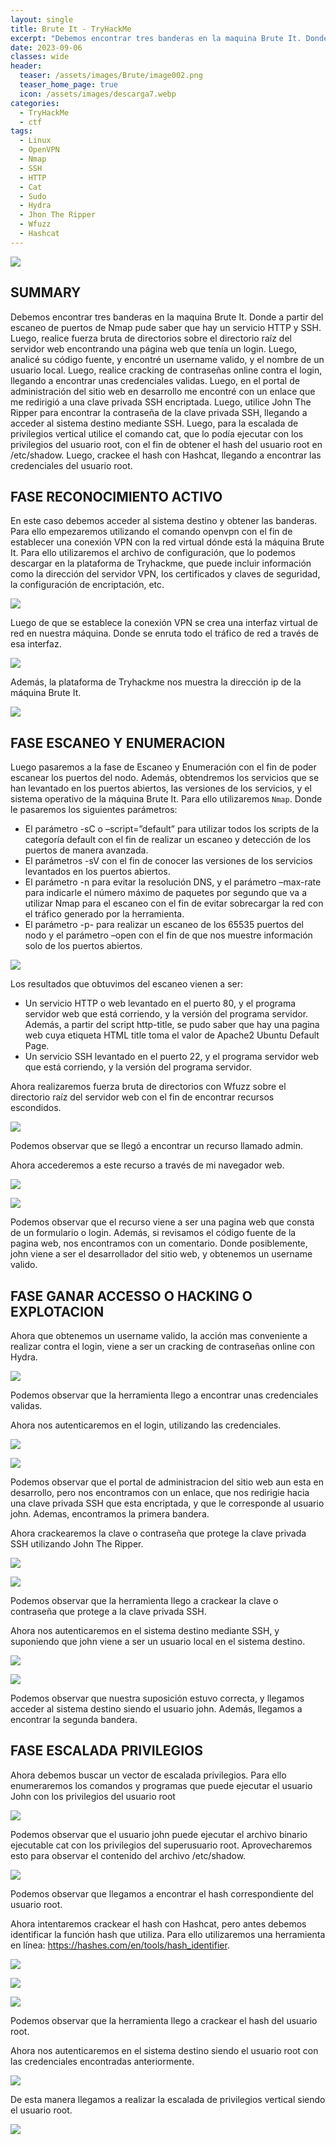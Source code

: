 ```yaml
---
layout: single
title: Brute It - TryHackMe
excerpt: "Debemos encontrar tres banderas en la maquina Brute It. Donde a partir del escaneo de puertos de Nmap pude saber que hay un servicio HTTP y SSH. Luego, realice fuerza bruta de directorios sobre el directorio raíz del servidor web encontrando una página web que tenía un login. Luego, analicé su código fuente, y encontré un username valido, y el nombre de un usuario local. Luego, realice cracking de contraseñas online contra el login, llegando a encontrar unas credenciales validas. Luego, en el portal de administración del sitio web en desarrollo me encontré con un enlace que me redirigió a una clave privada SSH encriptada. Luego, utilice John The Ripper para crackear su clave, llegando a acceder al sistema destino mediante SSH. Luego, en escalada privilegios vertical utilice el comando cat, que lo podía ejecutar con los privilegios del usuario root, obteniendo el hash de root en /etc/shadow, y crackearlo con Hashcat, obteniendo el password de root."
date: 2023-09-06	
classes: wide
header:
  teaser: /assets/images/Brute/image002.png
  teaser_home_page: true
  icon: /assets/images/descarga7.webp
categories:
  - TryHackMe
  - ctf
tags:
  - Linux  
  - OpenVPN
  - Nmap
  - SSH
  - HTTP
  - Cat
  - Sudo
  - Hydra
  - Jhon The Ripper
  - Wfuzz
  - Hashcat
---
```


![](/assets/images/Brute/image001.png)

## SUMMARY

Debemos encontrar tres banderas en la maquina Brute It. Donde a partir del escaneo de puertos de Nmap pude saber que hay un servicio HTTP y SSH. Luego, realice fuerza bruta de directorios sobre el directorio raíz del servidor web encontrando una página web que tenía un login. Luego, analicé su código fuente, y encontré un username valido, y el nombre de un usuario local. Luego, realice cracking de contraseñas online contra el login, llegando a encontrar unas credenciales validas. Luego, en el portal de administración del sitio web en desarrollo me encontré con un enlace que me redirigió a una clave privada SSH encriptada. Luego, utilice John The Ripper para encontrar la contraseña de la clave privada SSH, llegando a acceder al sistema destino mediante SSH. Luego, para la escalada de privilegios vertical utilice el comando cat, que lo podía ejecutar con los privilegios del usuario root, con el fin de obtener el hash del usuario root en /etc/shadow. Luego, crackee el hash con Hashcat, llegando a encontrar las credenciales del usuario root.

## FASE RECONOCIMIENTO ACTIVO

En este caso debemos acceder al sistema destino y obtener las banderas. Para ello empezaremos utilizando el comando openvpn con el fin de establecer una conexión VPN con la red virtual dónde está la máquina Brute It. Para ello utilizaremos el archivo de configuración, que lo podemos descargar en la plataforma de Tryhackme, que puede incluir información como la dirección del servidor VPN, los certificados y claves de seguridad, la configuración de encriptación, etc.

![](/assets/images/Brute/image003.png)

Luego de que se establece la conexión VPN se crea una interfaz virtual de red en nuestra máquina. Donde se enruta todo el tráfico de red a través de esa interfaz.

![](/assets/images/Brute/image004.png)

Además, la plataforma de Tryhackme nos muestra la dirección ip de la máquina Brute It.

![](/assets/images/Brute/image005.png)

## FASE ESCANEO Y ENUMERACION

Luego pasaremos a la fase de Escaneo y Enumeración con el fin de poder escanear los puertos del nodo. Además, obtendremos los servicios que se han levantado en los puertos abiertos, las versiones de los servicios, y el sistema operativo de la máquina Brute It. Para ello utilizaremos `Nmap`. Donde le pasaremos los siguientes parámetros:

- El parámetro -sC o –script=”default” para utilizar todos los scripts de la categoría default con el fin de realizar un escaneo y detección de los puertos de manera avanzada.
- El parámetros -sV con el fin de conocer las versiones de los servicios levantados en los puertos abiertos.
- El parámetro -n para evitar la resolución DNS, y el parámetro –max-rate para indicarle el número máximo de paquetes por segundo que va a utilizar Nmap para el escaneo con el fin de evitar sobrecargar la red con el tráfico generado por la herramienta.
- El parámetro -p- para realizar un escaneo de los 65535 puertos del nodo y el parámetro –open con el fin de que nos muestre información solo de los puertos abiertos.

![](/assets/images/Brute/image006.png)

Los resultados que obtuvimos del escaneo vienen a ser:

- Un servicio HTTP o web levantado en el puerto 80, y el programa servidor web que está corriendo, y la versión del programa servidor. Además, a partir del script http-title, se pudo saber que hay una pagina web cuya etiqueta HTML title toma el valor de Apache2 Ubuntu Default Page.
- Un servicio SSH levantado en el puerto 22, y el programa servidor web que está corriendo, y la versión del programa servidor.

Ahora realizaremos fuerza bruta de directorios con Wfuzz sobre el directorio raíz del servidor web con el fin de encontrar recursos escondidos.

![](/assets/images/Brute/image007.png)

Podemos observar que se llegó a encontrar un recurso llamado admin.

Ahora accederemos a este recurso a través de mi navegador web.

![](/assets/images/Brute/image008.png)

![](/assets/images/Brute/image009.png)

Podemos observar que el recurso viene a ser una pagina web que consta de un formulario o login. Además, si revisamos el código fuente de la pagina web, nos encontramos con un comentario. Donde posiblemente, john viene a ser el desarrollador del sitio web, y obtenemos un username valido.

## FASE GANAR ACCESSO O HACKING O EXPLOTACION

Ahora que obtenemos un username valido, la acción mas conveniente a realizar contra el login, viene a ser un cracking de contraseñas online con Hydra.

![](/assets/images/Brute/image010.png)

Podemos observar que la herramienta llego a encontrar unas credenciales validas.

Ahora nos autenticaremos en el login, utilizando las credenciales.

![](/assets/images/Brute/image011.png)

![](/assets/images/Brute/image012.png)

Podemos observar que el portal de administracion del sitio web aun esta en desarrollo, pero nos encontramos con un enlace, que nos redirigie hacia una clave privada SSH que esta encriptada, y que le corresponde al usuario john. Ademas, encontramos la primera bandera.

Ahora crackearemos la clave o contraseña que protege la clave privada SSH utilizando John The Ripper.

![](/assets/images/Brute/image013.png)

![](/assets/images/Brute/image014.png)

Podemos observar que la herramienta llego a crackear la clave o contraseña que protege a la clave privada SSH.

Ahora nos autenticaremos en el sistema destino mediante SSH, y suponiendo que john viene a ser un usuario local en el sistema destino.

![](/assets/images/Brute/image015.png)

![](/assets/images/Brute/image016.png)

Podemos observar que nuestra suposición estuvo correcta, y llegamos acceder al sistema destino siendo el usuario john. Además, llegamos a encontrar la segunda bandera.

## FASE ESCALADA PRIVILEGIOS

Ahora debemos buscar un vector de escalada privilegios. Para ello enumeraremos los comandos y programas que puede ejecutar el usuario John con los privilegios del usuario root

![](/assets/images/Brute/image017.png)

Podemos observar que el usuario john puede ejecutar el archivo binario ejecutable cat con los privilegios del superusuario root. Aprovecharemos esto para observar el contenido del archivo /etc/shadow.

![](/assets/images/Brute/image018.png)

Podemos observar que llegamos a encontrar el hash correspondiente del usuario root.

Ahora intentaremos crackear el hash con Hashcat, pero antes debemos identificar la función hash que utiliza. Para ello utilizaremos una herramienta en línea: https://hashes.com/en/tools/hash_identifier.

![](/assets/images/Brute/image019.png)

![](/assets/images/Brute/image020.png)

![](/assets/images/Brute/image021.png)

Podemos observar que la herramienta llego a crackear el hash del usuario root.

Ahora nos autenticaremos en el sistema destino siendo el usuario root con las credenciales encontradas anteriormente.

![](/assets/images/Brute/image022.png)

De esta manera llegamos a realizar la escalada de privilegios vertical siendo el usuario root.

![](/assets/images/Brute/image023.png) 
 
 

 
 

 
 
 
 
 
 
 
 
 
 
 
 
 
 
 
 
 



































